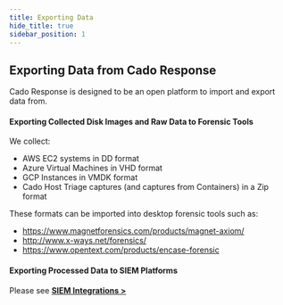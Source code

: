 ```yaml
---
title: Exporting Data
hide_title: true
sidebar_position: 1
---
```


## Exporting Data from Cado Response
Cado Response is designed to be an open platform to import and export data from.

#### Exporting Collected Disk Images and Raw Data to Forensic Tools
We collect:
* AWS EC2 systems in DD format
* Azure Virtual Machines in VHD format
* GCP Instances in VMDK format
* Cado Host Triage captures (and captures from Containers) in a Zip format

These formats can be imported into desktop forensic tools such as:
* https://www.magnetforensics.com/products/magnet-axiom/
* http://www.x-ways.net/forensics/
* https://www.opentext.com/products/encase-forensic

#### Exporting Processed Data to SIEM Platforms

Please see **[SIEM Integrations >](/manage/integrations/siem.md)**
